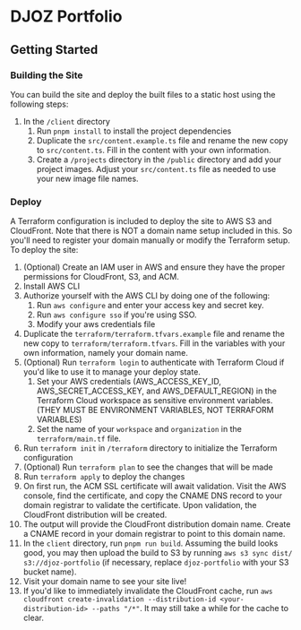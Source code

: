 # DJOZ Portfolio

## Getting Started
### Building the Site
You can build the site and deploy the built files to a static host using the following steps:
1. In the `/client` directory
   1. Run `pnpm install` to install the project dependencies
   2. Duplicate the `src/content.example.ts` file and rename the new copy to `src/content.ts`. Fill in the content with your own information.
   3. Create a `/projects` directory in the `/public` directory and add your project images. Adjust your `src/content.ts` file as needed to use your new image file names.


### Deploy
A Terraform configuration is included to deploy the site to AWS S3 and CloudFront. Note that there is NOT a domain name setup included in this. So you'll need to register your domain manually or modify the Terraform setup. To deploy the site:
1. (Optional) Create an IAM user in AWS and ensure they have the proper permissions for CloudFront, S3, and ACM.
2. Install AWS CLI
3. Authorize yourself with the AWS CLI by doing one of the following:
   1. Run `aws configure` and enter your access key and secret key. 
   2. Run `aws configure sso` if you're using SSO.
   3. Modify your aws credentials file
4. Duplicate the `terraform/terraform.tfvars.example` file and rename the new copy to `terraform/terraform.tfvars`. Fill in the variables with your own information, namely your domain name.
5. (Optional) Run `terraform login` to authenticate with Terraform Cloud if you'd like to use it to manage your deploy state. 
   1. Set your AWS credentials (AWS_ACCESS_KEY_ID, AWS_SECRET_ACCESS_KEY, and AWS_DEFAULT_REGION) in the Terraform Cloud workspace as sensitive environment variables. (THEY MUST BE ENVIRONMENT VARIABLES, NOT TERRAFORM VARIABLES)
   2. Set the name of your `workspace` and `organization` in the `terraform/main.tf` file.
6. Run `terraform init` in `/terraform` directory to initialize the Terraform configuration
7. (Optional) Run `terraform plan` to see the changes that will be made
8. Run `terraform apply` to deploy the changes
9. On first run, the ACM SSL certificate will await validation. Visit the AWS console, find the certificate, and copy the CNAME DNS record to your domain registrar to validate the certificate. Upon validation, the CloudFront distribution will be created.
10. The output will provide the CloudFront distribution domain name. Create a CNAME record in your domain registrar to point to this domain name.
11. In the `client` directory, run `pnpm run build`. Assuming the build looks good, you may then upload the build to S3 by running `aws s3 sync dist/ s3://djoz-portfolio` (if necessary, replace `djoz-portfolio` with your S3 bucket name).
12. Visit your domain name to see your site live!
13. If you'd like to immediately invalidate the CloudFront cache, run `aws cloudfront create-invalidation --distribution-id <your-distribution-id> --paths "/*"`. It may still take a while for the cache to clear.